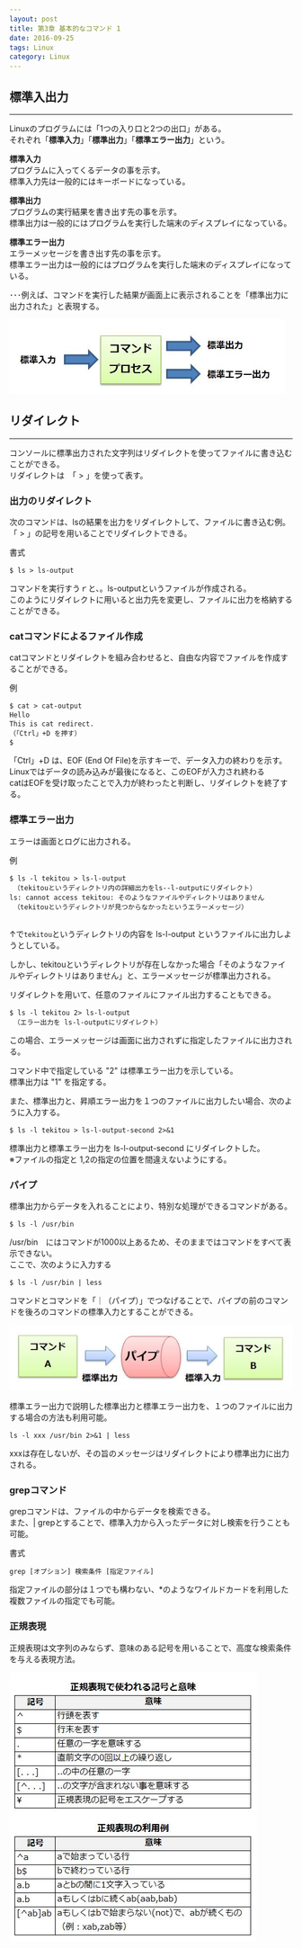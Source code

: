 ```yaml
---
layout: post
title: 第3章 基本的なコマンド 1
date: 2016-09-25
tags: Linux
category: Linux
---
```



## 標準入出力
---

Linuxのプログラムには「1つの入り口と2つの出口」がある。  
それぞれ「**標準入力**」「**標準出力**」「**標準エラー出力**」という。  

**標準入力**  
プログラムに入ってくるデータの事を示す。  
標準入力先は一般的にはキーボードになっている。  


**標準出力**  
プログラムの実行結果を書き出す先の事を示す。  
標準出力は一般的にはプログラムを実行した端末のディスプレイになっている。  

**標準エラー出力**  
エラーメッセージを書き出す先の事を示す。  
標準エラー出力は一般的にはプログラムを実行した端末のディスプレイになっている。  
  
  
･･･例えば、コマンドを実行した結果が画面上に表示されることを「標準出力に出力された」と表現する。

 ![標準入出力](https://raw.githubusercontent.com/tayamagu/tayamagu.github.io/master/images/linux04_01.png)

## リダイレクト
---
コンソールに標準出力された文字列はリダイレクトを使ってファイルに書き込むことができる。  
リダイレクトは　「 > 」を使って表す。

### 出力のリダイレクト
次のコマンドは、lsの結果を出力をリダイレクトして、ファイルに書き込む例。  
「 > 」の記号を用いることでリダイレクトできる。

書式
```
$ ls > ls-output
```
コマンドを実行すうｒと、。ls-outputというファイルが作成される。  
このようにリダイレクトに用いると出力先を変更し、ファイルに出力を格納することができる。

### catコマンドによるファイル作成
catコマンドとリダイレクトを組み合わせると、自由な内容でファイルを作成することができる。

例
```
$ cat > cat-output
Hello
This is cat redirect.
（「Ctrl」+D を押す）
$
```
「Ctrl」+D は、EOF (End Of File)を示すキーで、データ入力の終わりを示す。  
Linuxではデータの読み込みが最後になると、このEOFが入力され終わる  
catはEOFを受け取ったことで入力が終わったと判断し、リダイレクトを終了する。

### 標準エラー出力
エラーは画面とログに出力される。

例
```
$ ls -l tekitou > ls-l-output
 （tekitouというディレクトリ内の詳細出力をls--l-outputにリダイレクト）
ls: cannot access tekitou: そのようなファイルやディレクトリはありません
 （tekitouというディレクトリが見つからなかったというエラーメッセージ）
 
```
↑で`tekitou`というディレクトリの内容を ls-l-output というファイルに出力しようとしている。  

しかし、tekitouというディレクトリが存在しなかった場合「そのようなファイルやディレクトリはありません」と、エラーメッセージが標準出力される。

リダイレクトを用いて、任意のファイルにファイル出力することもできる。
```
$ ls -l tekitou 2> ls-l-output
 （エラー出力を ls-l-outputにリダイレクト）
```
この場合、エラーメッセージは画面に出力されずに指定したファイルに出力される。

コマンド中で指定している "2" は標準エラー出力を示している。  
標準出力は "1" を指定する。

また、標準出力と、昇順エラー出力を１つのファイルに出力したい場合、次のように入力する。
```
$ ls -l tekitou > ls-l-output-second 2>&1
```
標準出力と標準エラー出力を ls-l-output-second にリダイレクトした。  
※ファイルの指定と 1,2の指定の位置を間違えないようにする。

### パイプ
標準出力からデータを入れることにより、特別な処理ができるコマンドがある。
```
$ ls -l /usr/bin
```
/usr/bin　にはコマンドが1000以上あるため、そのままではコマンドをすべて表示できない。  
ここで、次のように入力する
```
$ ls -l /usr/bin | less
```
コマンドとコマンドを「｜（パイプ）」でつなげることで、パイプの前のコマンドを後ろのコマンドの標準入力とすることができる。

 ![パイプ](https://raw.githubusercontent.com/tayamagu/tayamagu.github.io/master/images/linux04_02.png)

標準エラー出力で説明した標準出力と標準エラー出力を、１つのファイルに出力する場合の方法も利用可能。
```
ls -l xxx /usr/bin 2>&1 | less
```
xxxは存在しないが、その旨のメッセージはリダイレクトにより標準出力に出力される。

### grepコマンド
grepコマンドは、ファイルの中からデータを検索できる。  
また、| grepとすることで、標準入力から入ったデータに対し検索を行うことも可能。

書式
```
grep [オプション] 検索条件 [指定ファイル]
```
指定ファイルの部分は１つでも構わない、*のようなワイルドカードを利用した複数ファイルの指定でも可能。

### 正規表現
正規表現は文字列のみならず、意味のある記号を用いることで、高度な検索条件を与える表現方法。


 ![正規表現](https://raw.githubusercontent.com/tayamagu/tayamagu.github.io/master/images/linux04_03.png)

